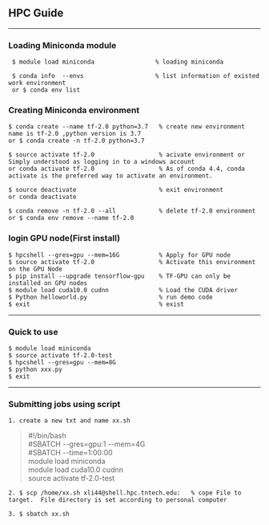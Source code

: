 ## HPC Guide
---
### Loading Miniconda module

     $ module load miniconda                 % loading miniconda

     $ conda info  --envs                    % list information of existed work environment
     or $ conda env list


### Creating Miniconda environment

    $ conda create --name tf-2.0 python=3.7   % create new environment name is tf-2.0 ,python version is 3.7
    or $ conda create -n tf-2.0 python=3.7   

    $ source activate tf-2.0                  % acivate environment or Simply understood as logging in to a windows account
    or conda activate tf-2.0                  % As of conda 4.4, conda activate is the preferred way to activate an environment.

    $ source deactivate                       % exit environment
    or conda deactivate

    $ conda remove -n tf-2.0 --all            % delete tf-2.0 environment
    or $ conda env remove --name tf-2.0

### login GPU node(First install)

    $ hpcshell --gres=gpu --mem=16G           % Apply for GPU node
    $ source activate tf-2.0                  % Activate this environment on the GPU Node
    $ pip install --upgrade tensorflow-gpu    % TF-GPU can only be installed on GPU nodes
    $ module load cuda10.0 cudnn              % Load the CUDA driver
    $ Python helloworld.py                    % run demo code
    $ exit                                    % exist

---
### Quick to use

    $ module load miniconda
    $ source activate tf-2.0-test
    $ hpcshell --gres=gpu --mem=8G
    $ python xxx.py
    $ exit
---
### Submitting jobs using script
    1. create a new txt and name xx.sh
>#!/bin/bash  
>#SBATCH --gres=gpu:1 --mem=4G  
>#SBATCH --time=1:00:00  
>module load miniconda  
>module load cuda10.0 cudnn  
>source activate tf-2.0-test

    2. $ scp /home/xx.sh xli44@shell.hpc.tntech.edu:   % cope File to target.  File directory is set according to personal computer

    3. $ sbatch xx.sh
